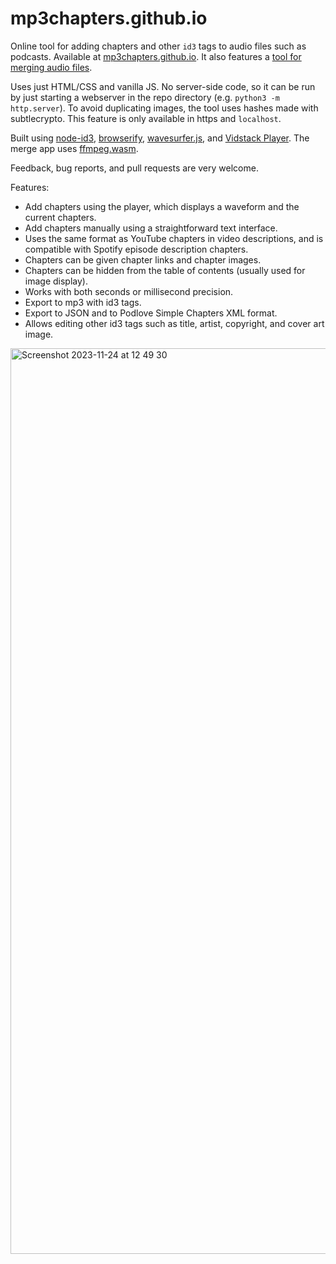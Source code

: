 # mp3chapters.github.io

Online tool for adding chapters and other `id3` tags to audio files such as podcasts. Available at [mp3chapters.github.io](https://mp3chapters.github.io). It also features a [tool for merging audio files](https://mp3chapters.github.io/merge/).

Uses just HTML/CSS and vanilla JS. No server-side code, so it can be run by just starting a webserver in the repo directory (e.g. `python3 -m http.server`). To avoid duplicating images, the tool uses hashes made with subtlecrypto. This feature is only available in https and `localhost`.

Built using [node-id3](https://github.com/Zazama/node-id3), [browserify](https://browserify.org/), [wavesurfer.js](https://wavesurfer-js.org/), and [Vidstack Player](https://vidstack.io/docs). The merge app uses [ffmpeg.wasm](https://ffmpegwasm.netlify.app/).

Feedback, bug reports, and pull requests are very welcome.

Features:
* Add chapters using the player, which displays a waveform and the current chapters.
* Add chapters manually using a straightforward text interface.
* Uses the same format as YouTube chapters in video descriptions, and is compatible with Spotify episode description chapters.
* Chapters can be given chapter links and chapter images.
* Chapters can be hidden from the table of contents (usually used for image display).
* Works with both seconds or millisecond precision.
* Export to mp3 with id3 tags.
* Export to JSON and to Podlove Simple Chapters XML format.
* Allows editing other id3 tags such as title, artist, copyright, and cover art image.

[<img width="1449" alt="Screenshot 2023-11-24 at 12 49 30" src="https://github.com/mp3chapters/mp3chapters.github.io/assets/3543224/55b986ed-ddd0-462d-9854-555c3115dc80">](https://mp3chapters.github.io)
